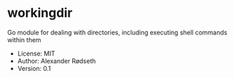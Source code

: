 workingdir
==========

Go module for dealing with directories, including executing shell commands within them

 * License: MIT
 * Author: Alexander Rødseth
 * Version: 0.1
